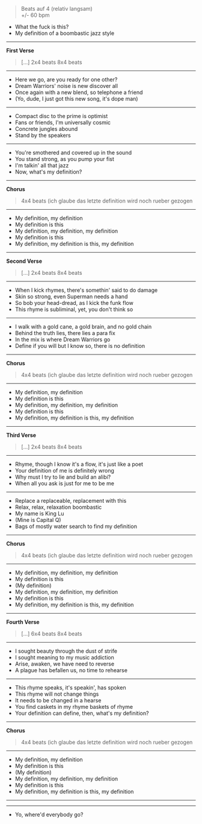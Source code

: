 > Beats auf 4 (relativ langsam)  
> +/- 60 bpm
 
 - What the fuck is this?
 - My definition of a boombastic jazz style


______
**First Verse** 
> [...] 2x4 beats
> 8x4 beats
______


  - Here we go, are you ready for one other?
  - Dream Warriors' noise is new discover all
  - Once again with a new blend, so telephone a friend
  - (Yo, dude, I just got this new song, it's dope man)

______


  - Compact disc to the prime is optimist
  - Fans or friends, I'm universally cosmic
  - Concrete jungles abound
  - Stand by the speakers

______


  - You're smothered and covered up in the sound
  - You stand strong, as you pump your fist
  - I'm talkin' all that jazz
  - Now, what's my definition?

______
**Chorus** 
> 4x4 beats (ich glaube das letzte definition wird noch rueber gezogen
______


  - My definition, my definition
  - My definition is this
  - My definition, my definition, my definition
  - My definition is this
  - My definition, my definition is this, my definition

______
**Second Verse**
> [...] 2x4 beats
> 8x4 beats
______


  - When I kick rhymes, there's somethin' said to do damage
  - Skin so strong, even Superman needs a hand  
  - So bob your head-dread, as I kick the funk flow
  - This rhyme is subliminal, yet, you don't think so

______


  - I walk with a gold cane, a gold brain, and no gold chain
  - Behind the truth lies, there lies a para fix
  - In the mix is where Dream Warriors go
  - Define if you will but I know so, there is no definition

______
**Chorus**
> 4x4 beats (ich glaube das letzte definition wird noch rueber gezogen
______


  - My definition, my definition
  - My definition is this
  - My definition, my definition, my definition
  - My definition is this
  - My definition, my definition is this, my definition

______
**Third Verse**
> [...] 2x4 beats
> 8x4 beats
______


  - Rhyme, though I know it's a flow, it's just like a poet
  - Your definition of me is definitely wrong
  - Why must I try to lie and build an alibi?
  - When all you ask is just for me to be me

______

  - Replace a replaceable, replacement with this
  - Relax, relax, relaxation boombastic
  - My name is King Lu
  - (Mine is Capital Q)
  - Bags of mostly water search to find my definition

______
**Chorus**
> 4x4 beats (ich glaube das letzte definition wird noch rueber gezogen
______


  - My definition, my definition, my definition
  - My definition is this
  - (My definition)
  - My definition, my definition, my definition
  - My definition is this
  - My definition, my definition is this, my definition

______
**Fourth Verse**
> [...] 6x4 beats
> 8x4 beats
______


  - I sought beauty through the dust of strife
  - I sought meaning to my music addiction
  - Arise, awaken, we have need to reverse
  - A plague has befallen us, no time to rehearse

______

 
  - This rhyme speaks, it's speakin', has spoken
  - This rhyme will not change things
  - It needs to be changed in a hearse
  - You find caskets in my rhyme baskets of rhyme
  - Your definition can define, then, what's my definition?

______
**Chorus**
> 4x4 beats (ich glaube das letzte definition wird noch rueber gezogen
______


  - My definition, my definition
  - My definition is this
  - (My definition)
  - My definition, my definition, my definition
  - My definition is this
  - My definition, my definition is this, my definition

______
______

- Yo, where'd everybody go?
